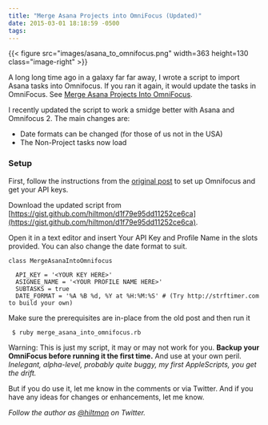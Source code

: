 ```yaml
---
title: "Merge Asana Projects into OmniFocus (Updated)"
date: 2015-03-01 18:18:59 -0500
tags: 
---
```


{{< figure src="images/asana_to_omnifocus.png" width=363 height=130 class="image-right" >}}

A long long time ago in a galaxy far far away, I wrote a script to import Asana tasks into Omnifocus. If you ran it again, it would update the tasks in OmniFocus. See [Merge Asana Projects Into OmniFocus](https://hiltmon.com/blog/2013/11/03/merge-asana-projects-into-omnifocus/).

I recently updated the script to work a smidge better with Asana and Omnifocus 2. The main changes are:

* Date formats can be changed (for those of us not in the USA)
* The Non-Project tasks now load

### Setup

First, follow the instructions from the [original post](https://hiltmon.com/blog/2013/11/03/merge-asana-projects-into-omnifocus/) to set up Omnifocus and get your API keys.

Download the updated script from [https://gist.github.com/hiltmon/d1f79e95dd11252ce6ca](https://gist.github.com/hiltmon/d1f79e95dd11252ce6ca).

Open it in a text editor and insert Your API Key and Profile Name in the slots provided. You can also change the date format to suit.

```
class MergeAsanaIntoOmnifocus
  
  API_KEY = '<YOUR KEY HERE>'
  ASIGNEE_NAME = '<YOUR PROFILE NAME HERE>'
  SUBTASKS = true
  DATE_FORMAT = '%A %B %d, %Y at %H:%M:%S' # (Try http://strftimer.com to build your own)
 ```
 
 Make sure the prerequisites are in-place from the old post and then run it
 
	 $ ruby merge_asana_into_omnifocus.rb

<span class="light">Warning: This is just my script, it may or may not work for you. **Backup your OmniFocus before running it the first time.** And use at your own peril. *Inelegant, alpha-level, probably quite buggy, my first AppleScripts, you get the drift.*</span>

But if you do use it, let me know in the comments or via Twitter. And if you have any ideas for changes or enhancements, let me know.

*Follow the author as [@hiltmon](https://twitter.com/hiltmon) on Twitter.*
 
 
